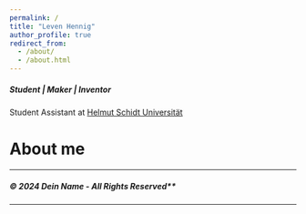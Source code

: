 ```yaml
---
permalink: /
title: "Leven Hennig"
author_profile: true
redirect_from: 
  - /about/
  - /about.html
---
```

##### Student | Maker | Inventor

Student Assistant at [Helmut Schidt Universität](https://www.hsu-hh.de/ "HSU")

# About me
---

##### © 2024 Dein Name - All Rights Reserved**
---
